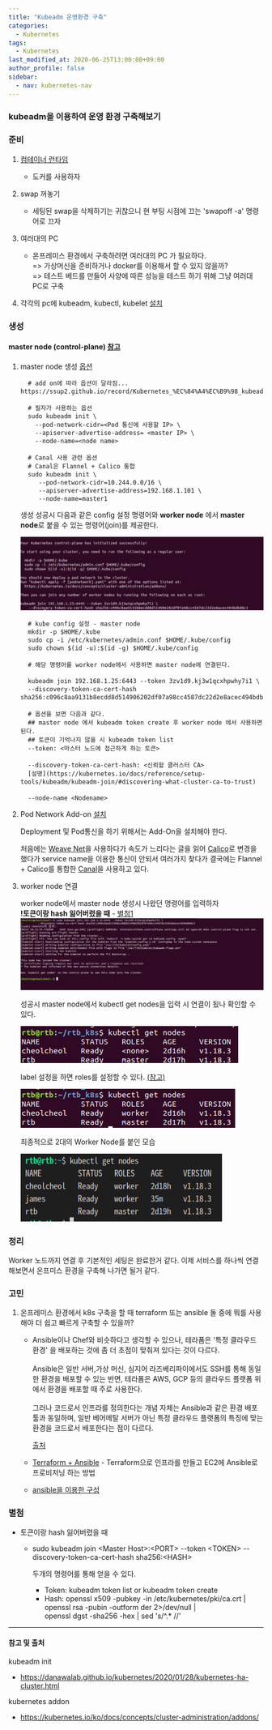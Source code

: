 ```yaml
---
title: "Kubeadm 운영환경 구축"
categories: 
  - Kubernetes
tags:
  - Kubernetes
last_modified_at: 2020-06-25T13:00:00+09:00
author_profile: false
sidebar:
  - nav: kubernetes-nav
---
```


### kubeadm을 이용하여 운영 환경 구축해보기

### 준비
1. [컴테이너 런타임](https://kubernetes.io/ko/docs/setup/production-environment/container-runtimes/)
   -   도커를 사용하자
2. swap 꺼놓기
   -   세팅된 swap을 삭제하기는 귀찮으니 현 부팅 시점에 끄는 'swapoff -a' 명령어로 끄자
3. 여러대의 PC
   -   온프레미스 환경에서 구축하려면 여러대의 PC 가 필요하다. <br/>
       => 가상머신을 준비하거나 docker를 이용해서 할 수 있지 않을까? <br/>
       => 테스트 베드를 만들어 사양에 따른 성능을 테스트 하기 위해 그냥 여러대 PC로 구축

4. 각각의 pc에 kubeadm, kubectl, kubelet [설치](https://kubernetes.io/docs/setup/production-environment/tools/kubeadm/install-kubeadm/)



### 생성


#### master node (control-plane) [참고](https://kubernetes.io/docs/setup/production-environment/tools/kubeadm/create-cluster-kubeadm/)

1. master node 생성  [옵션](https://kubernetes.io/docs/reference/setup-tools/kubeadm/kubeadm-init/)

         # add on에 따라 옵션이 달라짐... https://ssup2.github.io/record/Kubernetes_%EC%84%A4%EC%B9%98_kubeadm_Ubuntu_18.04/

         # 필자가 사용하는 옵션 
         sudo kubeadm init \
           --pod-network-cidr=<Pod 통신에 사용할 IP> \ 
           --apiserver-advertise-address= <master IP> \ 
           --node-name=<node name>

         # Canal 사용 관련 옵션
         # Canal은 Flannel + Calico 통합
         sudo kubeadm init \
            --pod-network-cidr=10.244.0.0/16 \
            --apiserver-advertise-address=192.168.1.101 \
            --node-name=master1

   생성 성공시 다음과 같은 config 설정 명령어와 **worker node** 에서 **master node**로 붙을 수 있는 명령어(join)를 제공한다. 

   ![init](/assets/img/posts/kubernetes/kubeadm/init.png)


         # kube config 설정 - master node
         mkdir -p $HOME/.kube
         sudo cp -i /etc/kubernetes/admin.conf $HOME/.kube/config
         sudo chown $(id -u):$(id -g) $HOME/.kube/config

         # 해당 명령어를 worker node에서 사용하면 master node에 연결된다.

         kubeadm join 192.168.1.25:6443 --token 3zv1d9.kj3w1qcxhpwhy7i1 \
         --discovery-token-ca-cert-hash sha256:c096c8aa9131b8ecdd8d514906202df07a98cc4587dc22d2e8acec494bdb88c1

         # 옵션을 보면 다음과 같다.
         ## master node 에서 kubeadm token create 후 worker node 에서 사용하면 된다.
         ## 토큰이 기억나지 않을 시 kubeadm token list
         --token: <마스터 노드에 접근하게 하는 토큰>

         --discovery-token-ca-cert-hash: <신뢰할 클러스터 CA>
         [설명](https://kubernetes.io/docs/reference/setup-tools/kubeadm/kubeadm-join/#discovering-what-cluster-ca-to-trust)

         --node-name <Nodename> 

2. Pod Network Add-on [설치](https://kubernetes.io/ko/docs/concepts/cluster-administration/addons/)

   Deployment 및 Pod통신을 하기 위해서는 Add-On을 설치해야 한다.

   처음에는 [Weave Net](https://www.weave.works/docs/net/latest/kube-addon)을 사용하다가 속도가 느리다는 글을 읽어
   [Calico](https://docs.projectcalico.org/introduction/)로 변경을 했다가 service name을 이용한 통신이 안되서 여러가지 찾다가
   결국에는 Flannel + Calico를 통합한 [Canal](https://docs.projectcalico.org/getting-started/kubernetes/flannel/flannel)을 사용하고 있다.
   
   
3. worker node 연결

   worker node에서 master node 생성시 나왔던 명령어를 입력하자<br/>
   **!토큰이랑 hash 잃어버렸을 때** - [별첨1](#etc)
   ![join](/assets/img/posts/kubernetes/kubeadm/join.png)

   성공시 master node에서 kubectl get nodes을 입력 시 연결이 됬나 확인할 수 있다.

   ![beforelabee](/assets/img/posts/kubernetes/kubeadm/beforelabel.png)

   label 설정을 하면 roles를 설정할 수 있다. [(참고)](https://stackoverflow.com/questions/48854905/how-to-add-roles-to-nodes-in-kubernetes)
   
   ![afterlabel](/assets/img/posts/kubernetes/kubeadm/afterlabel.png)

   최종적으로 2대의 Worker Node를 붙인 모습

   ![2node](/assets/img/posts/kubernetes/kubeadm/2node.png)


### 정리
Worker 노드까지 연결 후 기본적인 세팅은 완료한거 같다. 이제 서비스를 하나씩 연결해보면서 온프미스 환경을 구축해 나가면 될거 같다.


<!-- ### Dashboard

1. [웹UI 설치](https://kubernetes.io/ko/docs/tasks/access-application-cluster/web-ui-dashboard/)

        # 마스터 노드에 설치하기
        kubectl apply -f https://raw.githubusercontent.com/kubernetes/dashboard/v2.0.0/aio/deploy/  recommended.yaml

        # 설치 후 실행
        kubectl proxy

        # 브라우저에서 접속
        http://localhost:8001/api/v1/namespaces/kubernetes-dashboard/services/https:kubernetes-dashboard:/proxy/#/login

2. 브라우저에서 접속을 하면 다음과 같은 화면이 나온다.
![kubeadm](/assets/img/posts/kubernetes/kubeadm/token.png)

        # 토큰 만들어 보기 
        kubeadm token create
        kubeadm token generate # 클라이언트에서 마스터로 접속할 때 쓰는건가?

        # 토큰으로 로그인 하면 다음과 같은 화면이 나온다.
    ![login](/assets/img/posts/kubernetes/kubeadm/login.png) -->


### 고민
1. 온프레미스 환경에서 k8s 구축을 할 때 terraform 또는 ansible 둘 중에 뭐를 사용해야 더 쉽고 빠르게 구축할 수 있을까?

   -   Ansible이나 Chef와 비슷하다고 생각할 수 있으나, 테라폼은 '특정 클라우드 환경' 을 배포하는 것에 좀 더 초점이 맞춰져 있다는 것이 다르다. <br/><br/>
       Ansible은 일반 서버,가상 머신, 심지어 라즈베리파이에서도 SSH를 통해 동일한 환경을 배포할 수 있는 반면, 
       테라폼은 AWS, GCP 등의 클라우드 플랫폼 위에서 환경을 배포할 때 주로 사용한다. <br/><br/>
       그러나 코드로서 인프라를 정의한다는 개념 자체는 Ansible과 같은 환경 배포 툴과 동일하며, 일반 베어메탈 서버가 아닌 특정 클라우드 플랫폼의 특징에 맞는 환경을 코드로서 배포한다는 점이 다르다.

       [출처](https://blog.naver.com/PostView.nhn?blogId=alice_k106&logNo=221489260596&parentCategoryNo=&categoryNo=24&viewDate=&isShowPopularPosts=false&from=postView)

   -   [Terraform + Ansible](https://medium.com/@kevin_park/terraform-ansible-%EB%A1%9C-%ED%95%9C%EB%B2%88%EC%97%90-%EB%B0%B0%ED%8F%AC%ED%95%98%EA%B8%B0-713f719a2433)
   \- Terraform으로 인프라를 만들고 EC2에 Ansible로 프로비저닝 하는 방법


   - [ansible을 이용한 구성](https://www.digitalocean.com/community/tutorials/how-to-create-a-kubernetes-cluster-using-kubeadm-on-ubuntu-18-04)



### 별첨
   -  토큰이랑 hash 잃어버렸을 때
      -  sudo kubeadm join \<Master Host\>:\<PORT\> --token \<TOKEN\> --discovery-token-ca-cert-hash sha256:\<HASH\>
         
         두개의 명령어를 통해 얻을 수 있다.
         -  Token: kubeadm token list or kubeadm token create
         -  Hash: openssl x509 -pubkey -in /etc/kubernetes/pki/ca.crt | openssl rsa -pubin -outform der 2>/dev/null | \
   openssl dgst -sha256 -hex | sed 's/^.* //'


---
#### 참고 및 출처

kubeadm init
- https://danawalab.github.io/kubernetes/2020/01/28/kubernetes-ha-cluster.html

kubernetes addon
- https://kubernetes.io/ko/docs/concepts/cluster-administration/addons/